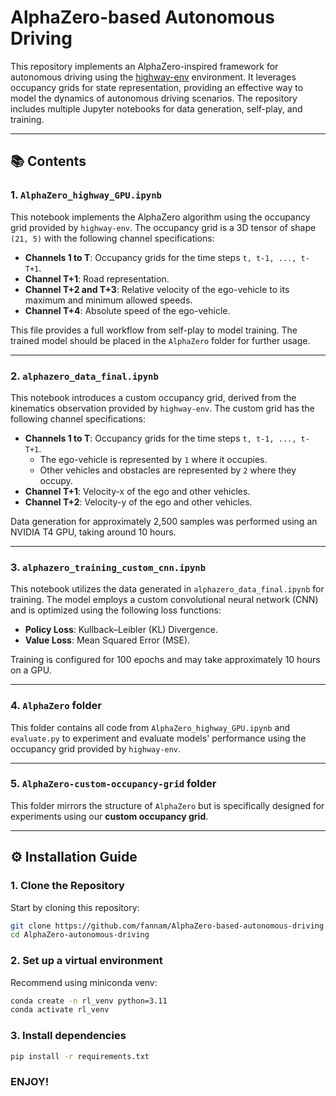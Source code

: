 # AlphaZero-based Autonomous Driving

This repository implements an AlphaZero-inspired framework for autonomous driving using the [highway-env](https://github.com/eleurent/highway-env) environment. It leverages occupancy grids for state representation, providing an effective way to model the dynamics of autonomous driving scenarios. The repository includes multiple Jupyter notebooks for data generation, self-play, and training.

---

## 📚 **Contents**

### 1. `AlphaZero_highway_GPU.ipynb`
This notebook implements the AlphaZero algorithm using the occupancy grid provided by `highway-env`. The occupancy grid is a 3D tensor of shape `(21, 5)` with the following channel specifications:

- **Channels 1 to T**: Occupancy grids for the time steps `t, t-1, ..., t-T+1`.
- **Channel T+1**: Road representation.
- **Channel T+2 and T+3**: Relative velocity of the ego-vehicle to its maximum and minimum allowed speeds.
- **Channel T+4**: Absolute speed of the ego-vehicle.

This file provides a full workflow from self-play to model training. The trained model should be placed in the `AlphaZero` folder for further usage.

---

### 2. `alphazero_data_final.ipynb` 
This notebook introduces a custom occupancy grid, derived from the kinematics observation provided by `highway-env`. The custom grid has the following channel specifications:

- **Channels 1 to T**: Occupancy grids for the time steps `t, t-1, ..., t-T+1`.  
  - The ego-vehicle is represented by `1` where it occupies.  
  - Other vehicles and obstacles are represented by `2` where they occupy.
- **Channel T+1**: Velocity-x of the ego and other vehicles.
- **Channel T+2**: Velocity-y of the ego and other vehicles.

Data generation for approximately 2,500 samples was performed using an NVIDIA T4 GPU, taking around 10 hours.

---

### 3. `alphazero_training_custom_cnn.ipynb`
This notebook utilizes the data generated in `alphazero_data_final.ipynb` for training. The model employs a custom convolutional neural network (CNN) and is optimized using the following loss functions:

- **Policy Loss**: Kullback–Leibler (KL) Divergence.
- **Value Loss**: Mean Squared Error (MSE).

Training is configured for 100 epochs and may take approximately 10 hours on a GPU.

---

### 4. `AlphaZero` folder
This folder contains all code from `AlphaZero_highway_GPU.ipynb` and `evaluate.py` to experiment and evaluate models' performance using the occupancy grid provided by `highway-env`.

---

### 5. `AlphaZero-custom-occupancy-grid` folder
This folder mirrors the structure of `AlphaZero` but is specifically designed for experiments using our **custom occupancy grid**.

---

## ⚙️ **Installation Guide**

### 1. **Clone the Repository**
Start by cloning this repository:
```bash
git clone https://github.com/fannam/AlphaZero-based-autonomous-driving.git
cd AlphaZero-autonomous-driving
```

### 2. **Set up a virtual environment**
Recommend using miniconda venv: 
```bash
conda create -n rl_venv python=3.11
conda activate rl_venv
```

### 3. **Install dependencies**
```bash
pip install -r requirements.txt
```

### ENJOY!
